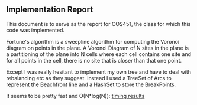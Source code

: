 Implementation Report
---------------------

This document is to serve as the report for COS451, the class for which this code was implemented.

Fortune's algorithm is a sweepline algorithm for computing the Voronoi diagram on points in the plane.
A Voronoi Diagram of N sites in the plane is a partitioning of the plane into N cells where each cell contains one site and for all points in the cell, there is no site that is closer than that one point.

Except I was really hesitant to implement my own tree and have to deal with rebalancing etc as they suggest.
Instead I used a TreeSet of Arcs to represent the Beachfront line and a HashSet to store the BreakPoints.

It seems to be pretty fast and O(N*log(N)):
[timing results](results.txt)
